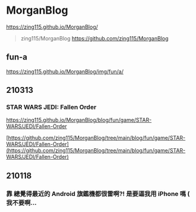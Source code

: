 # MorganBlog

https://zing115.github.io/MorganBlog/

> zing115/MorganBlog
https://github.com/zing115/MorganBlog

## fun-a

https://zing115.github.io/MorganBlog/img/fun/a/

## 210313

### STAR WARS JEDI: Fallen Order

https://zing115.github.io/MorganBlog/blog/fun/game/STAR-WARS/JEDI/Fallen-Order

[https://github.com/zing115/MorganBlog/tree/main/blog/fun/game/STAR-WARS/JEDI/Fallen-Order](https://github.com/zing115/MorganBlog/tree/main/blog/fun/game/STAR-WARS/JEDI/Fallen-Order)
<!---
https://github.com/zing115/MorganBlog/tree/main/blog/fun/game/STAR-WARS/JEDI/Fallen-Order
https://github.com/zing115/MorganBlog/blog/fun/game/STAR-WARS/JEDI/Fallen-Order/README.md
--->

## 210118

### 靠 總覺得最近的 Android 旗鑑機都很雷啊?! 是要逼我用 iPhone 嗎 ( 我不要啊... 


